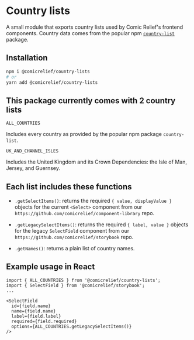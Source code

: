 # Country lists

A small module that exports country lists used by Comic Relief's frontend components. Country data comes from the popular npm [`country-list`](https://www.npmjs.com/package/country-list) package.

## Installation
```sh
npm i @comicrelief/country-lists
# or
yarn add @comicrelief/country-lists
```


## This package currently comes with 2 country lists

`ALL_COUNTRIES`

Includes every country as provided by the popular npm package `country-list`.

`UK_AND_CHANNEL_ISLES`

Includes the United Kingdom and its Crown Dependencies: the Isle of Man, Jersey, and Guernsey.


## Each list includes these functions

- `.getSelectItems()`: returns the required `{ value, displayValue }` objects for the current `<Select>` component from our `https://github.com/comicrelief/component-library` repo.

- `.getLegacySelectItems()`: returns the required `{ label, value }` objects for the legacy `SelectField` component from our `https://github.com/comicrelief/storybook` repo.

- `.getNames()`: returns a plain list of country names.


## Example usage in React
```
import { ALL_COUNTRIES } from '@comicrelief/country-lists';
import { SelectField } from '@comicrelief/storybook';
...

<SelectField
  id={field.name}
  name={field.name}
  label={field.label}
  required={field.required}
  options={ALL_COUNTRIES.getLegacySelectItems()}
/>
```

